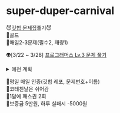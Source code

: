 # super-duper-carnival

😈[깃헙 문제집](https://github.com/tony9402/baekjoon)풀기😈 <br>
🥶골드 <br>
🥶매일2-3문제(필수2, 재량1)

👽[3/22 ~ 3/28] [프로그래머스 Lv.3 문제 풀기](https://school.programmers.co.kr/learn/challenges?order=recent&levels=3&languages=swift&page=1) <br>


<details>
<summary>예전 계획</summary>
<div>

👽[2월] DP1-구현-그리디 순 <br>
👽[3월 1주차] [문자열](https://github.com/tony9402/baekjoon/tree/main/string)-[백트래킹] <br>
👽[3/8 ~ 3/14] [그래프 탐색](https://github.com/tony9402/baekjoon/tree/main/graph_traversal)-[최단거리](https://github.com/tony9402/baekjoon/tree/main/shortest_path) 순 <br>
👽[3/15 ~ 3/21] [분할정복](https://github.com/tony9402/baekjoon/blob/main/divide_and_conquer)-[이분탐색](https://github.com/tony9402/baekjoon/blob/main/binary_search)-[누적합](https://github.com/tony9402/baekjoon/blob/main/prefix_sum) 순 <br>

</div>
</details>

🥵평일 매일 인증(깃헙 레포, 문제번호+이름) <br>
🥵코테친날은 쉬어감 <br>
🥵1달에 패스권 2회 <br>
🥵보증금 5만원, 하루 실패시 -5000원 <br>
